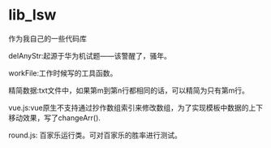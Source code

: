 # lib_lsw
作为我自己的一些代码库

delAnyStr:起源于华为机试题——该警醒了，骚年。

workFile:工作时候写的工具函数。

精简数据:txt文件中，如果第m到第n行都相同的话，可以精简为只有第m行。

vue.js:vue原生不支持通过抄作数组索引来修改数组，为了实现模板中数据的上下移动效果，写了changeArr().

round.js: 百家乐运行类。可对百家乐的胜率进行测试。
